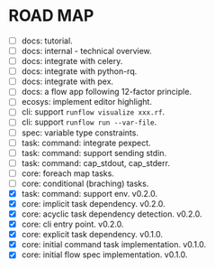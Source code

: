 # ROAD MAP

- [ ] docs: tutorial.
- [ ] docs: internal - technical overview.
- [ ] docs: integrate with celery.
- [ ] docs: integrate with python-rq.
- [ ] docs: integrate with pex.
- [ ] docs: a flow app following 12-factor principle.
- [ ] ecosys: implement editor highlight.
- [ ] cli: support `runflow visualize xxx.rf`.
- [ ] cli: support `runflow run --var-file`.
- [ ] spec: variable type constraints.
- [ ] task: command: integrate pexpect.
- [ ] task: command: support sending stdin.
- [ ] task: command: cap_stdout, cap_stderr.
- [ ] core: foreach map tasks.
- [ ] core: conditional (braching) tasks.
- [x] task: command: support env. v0.2.0.
- [x] core: implicit task dependency. v0.2.0.
- [x] core: acyclic task dependency detection. v0.2.0.
- [x] core: cli entry point. v0.2.0.
- [x] core: explicit task dependency. v0.1.0.
- [x] core: initial command task implementation. v0.1.0.
- [x] core: initial flow spec implementation. v0.1.0.
